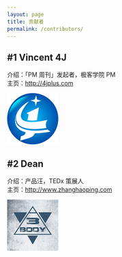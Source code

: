 ```yaml
---
layout: page
title: 贡献者
permalink: /contributors/
---
```


## #1 Vincent 4J     
介绍：「PM 周刊」发起者，极客学院 PM   
主页：<http://4jplus.com>   

![@vincent4j](/assets/contributors/4j.png)      

## #2 Dean   
介绍：产品汪，TEDx 策展人     
主页：<http://www.zhanghaoping.com>   

![Dean](/assets/contributors/dean.jpg)      



